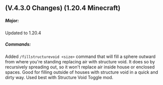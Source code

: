 ## **(V.4.3.0 Changes) (1.20.4 Minecraft)**

##### Major:
Updated to 1.20.4

##### Commands: 
Added `/fillstructurevoid <size>` command that will fill a sphere outward from where you're standing replacing air with structure void. 
 It does so by recursively spreading out, so it won't replace air inside house or enclosed spaces. 
 Good for filling outside of houses with structure void in a quick and dirty way.
 Used best with Structure Void Toggle mod.